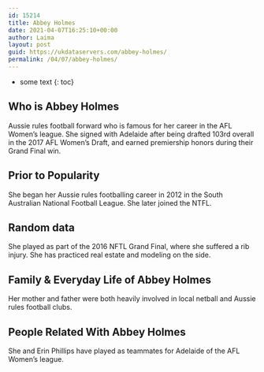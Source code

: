 ```yaml
---
id: 15214
title: Abbey Holmes
date: 2021-04-07T16:25:10+00:00
author: Laima
layout: post
guid: https://ukdataservers.com/abbey-holmes/
permalink: /04/07/abbey-holmes/
---
```


* some text
{: toc}


## Who is Abbey Holmes
                  
                  
                  
Aussie rules football forward who is famous for her career in the AFL Women&#8217;s league. She signed with Adelaide after being drafted 103rd overall in the 2017 AFL Women&#8217;s Draft, and earned premiership honors during their Grand Final win. 
                  
              
            
              
            
                
                
                
## Prior to Popularity
                  
                  
                  
She began her Aussie rules footballing career in 2012 in the South Australian National Football League. She later joined the NTFL.
                  
              
            
              
            
                
                
                
## Random data
                  
                  
                  
She played as part of the 2016 NFTL Grand Final, where she suffered a rib injury. She has practiced real estate and modeling on the side. 
                  
              
            
              
            
                
                
                
## Family & Everyday Life of Abbey Holmes
                  
                  
                  
Her mother and father were both heavily involved in local netball and Aussie rules football clubs.
                  
              
            
              
            
                
                
                
## People Related With Abbey Holmes
                  
                  
                  
She and Erin Phillips have played as teammates for Adelaide of the AFL Women&#8217;s league. 
                  
              
            
              
            
                
              
            
              
              
            
            
              
            
          
          
          